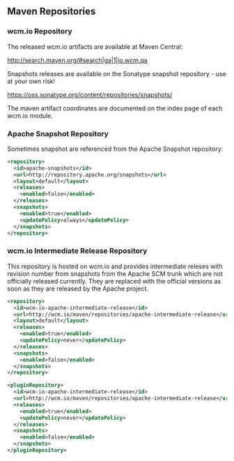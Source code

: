 ## Maven Repositories

### wcm.io Repository

The released wcm.io artifacts are available at Maven Central:

http://search.maven.org/#search|ga|1|io.wcm.qa

Snapshots releases are available on the Sonatype snapshot repository - use at your own risk!

https://oss.sonatype.org/content/repositories/snapshots/

The maven artifact coordinates are documented on the index page of each wcm.io module.


### Apache Snapshot Repository

Sometimes snapshot are referenced from the Apache Snapshot repository:

```xml
<repository>
  <id>apache-snapshots</id>
  <url>http://repository.apache.org/snapshots</url>
  <layout>default</layout>
  <releases>
    <enabled>false</enabled>
  </releases>
  <snapshots>
    <enabled>true</enabled>
    <updatePolicy>always</updatePolicy>
  </snapshots>
</repository>
```


### wcm.io Intermediate Release Repository

This repository is hosted on wcm.io and provides intermediate releses with revision number from snapshots from the Apache SCM trunk which are not officially released currently. They are replaced with the official versions as soon as they are released by the Apache project.

```xml
<repository>
  <id>wcm-io-apache-intermediate-release</id>
  <url>http://wcm.io/maven/repositories/apache-intermediate-release</url>
  <layout>default</layout>
  <releases>
    <enabled>true</enabled>
    <updatePolicy>never</updatePolicy>
  </releases>
  <snapshots>
    <enabled>false</enabled>
  </snapshots>
</repository>

<pluginRepository>
  <id>wcm-io-apache-intermediate-release</id>
  <url>http://wcm.io/maven/repositories/apache-intermediate-release</url>
  <releases>
    <enabled>true</enabled>
    <updatePolicy>never</updatePolicy>
  </releases>
  <snapshots>
    <enabled>false</enabled>
  </snapshots>
</pluginRepository>

```
